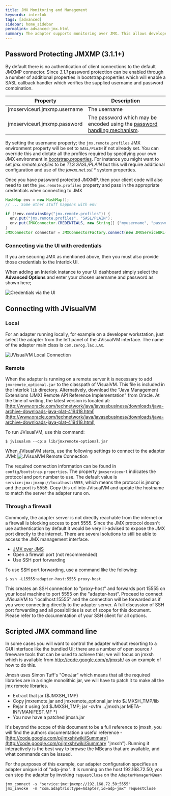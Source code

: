 ```yaml
---
title: JMX Monitoring and Management
keywords: interlok
tags: [advanced]
sidebar: home_sidebar
permalink: advanced-jmx.html
summary: The adapter supports monitoring over JMX. This allows developers and administrators to connect to the adapter JVM with standard tools (JConsole, JVisualVM and any other tool that supports JMX). By default, the adapter exposes a JMXMP  connector on TCP port 5555; this is configurable via the jmxserviceurl setting in your bootstrap.properties
---
```


## Password Protecting JMXMP (3.1.1+) ##

By default there is no authentication of client connections to the default JMXMP connector. Since _3.1.1_ password protection can be enabled through a number of additional properties in bootstrap.properties which will enable a SASL callback handler which verifies the supplied username and password combination.


| Property | Description |
|----|----|
| jmxserviceurl.jmxmp.username | The username
| jmxserviceurl.jmxmp.password | The password which may be encoded using the [password handling mechanism](advanced-password-handling.html).|

By setting the username property; the `jmx.remote.profiles` JMX environment property will be set to `SASL/PLAIN` if not already set. You can override this and dictate all the profiles required by specifying your own JMX environment in [bootstrap.properties](adapter-bootstrap.html#jmx-component). For instance you might want to set _jmx.remote.profiles_ to be _TLS SASL/PLAIN_ but this will require additional configuration and use of the _javax.net.ssl.*_ system properties.

Once you have password protected JMXMP, then your client code will also need to set the `jmx.remote.profiles` property and pass in the appropriate credentials when connecting to JMX

```java
HashMap env = new HashMap();
// ... Some other stuff happens with env

if (!env.containsKey("jmx.remote.profiles")) {
  env.put("jmx.remote.profiles", "SASL/PLAIN");
  env.put(JMXConnector.CREDENTIALS, new String[] {"myusername", "password"});
}
JMXConnector connector = JMXConnectorFactory.connect(new JMXServiceURL("service:jmxmp://localhost:5555"), env);

```

### Connecting via the UI with credentials ###

If you are securing JMX as mentioned above, then you must also provide those credentials to the Interlok UI.

When adding an Interlok instance to your UI dashboard simply select the **Advanced Options** and enter your chosen username and password as shown here;

![Credentials via the UI](./images/jmx/add-adapter-credentials.png)

## Connecting with JVisualVM ##

### Local ###

For an adapter running locally, for example on a developer workstation, just select the adapter from the left panel of the JVisualVM interface. The name of the adapter main class is `com.zerog.lax.LAX`.

![JVisualVM Local Connection](./images/jmx/jvisualvm-local-connection.png)

### Remote ###

When the adapter is running on a remote server it is necessary to add `jmxremote_optional.jar` to the classpath of VisualVM. This file is included in the Interlok `lib` directory. Alternatively, download the "Java Management Extensions (JMX) Remote API Reference Implementation" from Oracle. At the time of writing, the latest version is located at: [http://www.oracle.com/technetwork/java/javasebusiness/downloads/java-archive-downloads-java-plat-419418.html](http://www.oracle.com/technetwork/java/javasebusiness/downloads/java-archive-downloads-java-plat-419418.html)

To run JVisualVM, use this command:

```
$ jvisualvm --cp:a lib/jmxremote-optional.jar
```

When JVisualVM starts, use the following settings to connect to the adapter JVM:
![JVisualVM Remote Connection](./images/jmx/jvisualvm-remote-connection.png)

The required connection information can be found in `config/bootstrap.properties`. The property `jmxserviceurl` indicates the protocol and port number to use. The default value is `service:jmx:jmxmp://localhost:5555`, which means the protocol is jmxmp and the port is 5555. Copy this url into JVisualVM and update the hostname to match the server the adapter runs on.

### Through a firewall ###

Commonly, the adapter server is not directly reachable from the internet or a firewall is blocking access to port 5555. Since the JMX protocol doesn't use authentication by default it would be very ill-advised to expose the JMX port directly to the internet. There are several solutions to still be able to access the JMX management interface.

* [JMX over JMS](./advanced-jmx-jms.html)
* Open a firewall port (not recommended)
* Use SSH port forwarding

To use SSH port forwarding, use a command like the following:

```
$ ssh -L15555:adapter-host:5555 proxy-host
```

This creates an SSH connection to "proxy-host" and forwards port 15555 on your local machine to port 5555 on the "adapter-host". Proceed to connect JVisualVM to "localhost:15555" and the connection will be forwarded as if you were connecting directly to the adapter server. A full discussion of SSH port forwarding and all possibilities is out of scope for this document. Please refer to the documentation of your SSH client for all options.

## Scripted JMX command line ##

In some cases you will want to control the adapter without resorting to a GUI interface like the bundled UI; there are a number of open source / freeware tools that can be used to achieve this; we will focus on jmxsh which is available from http://code.google.com/p/jmxsh/ as an example of how to do this.

Jmxsh uses Simon Tuff's "OneJar" which means that all the required libraries are in a single monolithic jar, we will have to patch it to make all the jmx remote libraries.

- Extract that jar ($JMXSH_TMP)
- Copy jmxremote.jar and jmxremote_optional.jar into $JMXSH_TMP/lib
- Rejar it using (cd $JMXSH_TMP; jar -cvfm ../jmxsh.jar META-INF/MANIFEST.MF *)
- You now have a patched jmxsh.jar

It's beyond the scope of this document to be a full reference to jmxsh, you will find the authors documentation a useful reference - [http://code.google.com/p/jmxsh/wiki/Summary](http://code.google.com/p/jmxsh/wiki/Summary "jmxsh"). Running it interactively is the best way to browse the MBeans that are available, and what commands can be issued.

For the purposes of this example, our adapter configuration specifies an adapter unique id of "adp-jmx". It is running on the host 192.168.72.50; you can stop the adapter by invoking `requestClose` on the `AdapterManagerMBean`

```
jmx_connect -s "service:jmx:jmxmp://192.168.72.50:5555"
jmx_invoke  -m "com.adaptris:type=Adapter,id=adp-jmx" requestClose
```